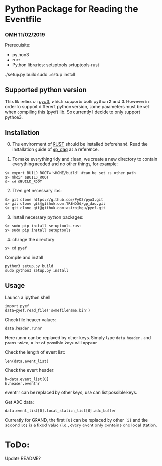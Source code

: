 # Python Package for Reading the Eventfile


### OMH 11/02/2019
Prerequisite: 
- python3
- rust
- Python libraries:
setuptools
setuptools-rust

./setup.py build
sudo .:setup install


## Supported python version
This lib relies on [pyo3](https://github.com/PyO3/pyo3.git), which
supports both python 2 and 3. However in order to support different
python version, some parameters must be set when compiling this (pyef)
lib. So currently I decide to only support python3.

## Installation
0. The environment of [RUST](http://www.rust-lang.org) should be
installed beforehand. Read the installation guide of
[gp_daq](https://github.com/TREND50/gp_daq) as a reference.

1. To make everything tidy and clean, we create a new directory to contain
everything needed and no other things, for example:
```
$> export BUILD_ROOT='$HOME/build' #can be set as other path
$> mkdir $BUILD_ROOT
$> cd $BUILD_ROOT
```

2. Then get necessary libs:
```
$> git clone https://github.com/PyO3/pyo3.git
$> git clone git@github.com:TREND50/gp_daq.git
$> git clone git@github.com:astrojhgu/pyef.git
```

3. Install necessary python packages:
```
$> sudo pip install setuptools-rust
$> sudo pip install setuptools
```

4. change the directory
```
$> cd pyef
```

Compile and install
```
python3 setup.py build
sudo python3 setup.py install
```

## Usage
Launch a ipython shell

```
import pyef
data=pyef.read_file('somefilename.bin')
```


Check file header values:
```
data.header.runnr
```
Here runnr can be replaced by other keys. Simply type ```data.header.```
and press <tab> twice, a list of possible keys will appear.

Check the length of event list:
```
len(data.event_list)
```

Check the event header:
```
h=data.event_list[0]
h.header.eventnr
```
eventnr can be replaced by other keys, use <tab> can list possible
keys.

Get ADC data:
```
data.event_list[0].local_station_list[0].adc_buffer
```
Currently for GRAND, the first ```[0]``` can be replaced by other ```[i]``` and
the second ```[0]``` is a fixed value (i.e., every event only
contains one local station.

# ToDo:
Update README?

